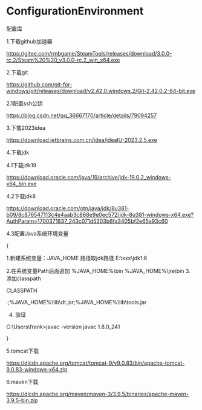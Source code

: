 # ConfigurationEnvironment
配置库

1.下载github加速器

https://gitee.com/rmbgame/SteamTools/releases/download/3.0.0-rc.2/Steam%20%20_v3.0.0-rc.2_win_x64.exe

2.下载git

https://github.com/git-for-windows/git/releases/download/v2.42.0.windows.2/Git-2.42.0.2-64-bit.exe

2.1配置ssh公钥

https://blog.csdn.net/qq_36667170/article/details/79094257


3.下载2023idea

https://download.jetbrains.com.cn/idea/ideaIU-2023.2.5.exe

4.下载jdk

4.1下载jdk19

https://download.oracle.com/java/19/archive/jdk-19.0.2_windows-x64_bin.exe

4.2下载jdk8

https://download.oracle.com/otn/java/jdk/8u381-b09/8c876547113c4e4aab3c868e9e0ec572/jdk-8u381-windows-x64.exe?AuthParam=1700371837_243c071d5303b6fa3405bf2e65a93c60

4.3配置Java系统环境变量

{

  1.新建系统变量：JAVA_HOME
路径取jdk路径
E:\xxx\jdk1.8


  2.在系统变量Path后面追加
%JAVA_HOME%\bin
%JAVA_HOME%\jre\bin
3. 添加classpath


  CLASSPATH


  .;%JAVA_HOME%\lib\dt.jar;%JAVA_HOME%\lib\tools.jar


4. 验证



C:\Users\frank>javac -version
javac 1.8.0_241

}



5.tomcat下载

https://dlcdn.apache.org/tomcat/tomcat-9/v9.0.83/bin/apache-tomcat-9.0.83-windows-x64.zip

6.maven下载

https://dlcdn.apache.org/maven/maven-3/3.9.5/binaries/apache-maven-3.9.5-bin.zip

